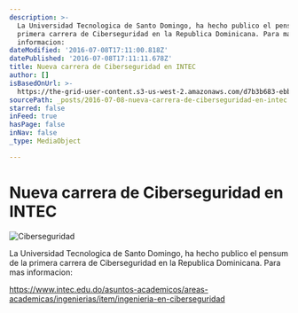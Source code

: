 ```yaml
---
description: >-
  La Universidad Tecnologica de Santo Domingo, ha hecho publico el pensum de la
  primera carrera de Ciberseguridad en la Republica Dominicana. Para mas
  informacion:
dateModified: '2016-07-08T17:11:00.818Z'
datePublished: '2016-07-08T17:11:11.678Z'
title: Nueva carrera de Ciberseguridad en INTEC
author: []
isBasedOnUrl: >-
  https://the-grid-user-content.s3-us-west-2.amazonaws.com/d7b3b683-ebb0-4323-94bb-ba1550aff8be.jpg
sourcePath: _posts/2016-07-08-nueva-carrera-de-ciberseguridad-en-intec.md
starred: false
inFeed: true
hasPage: false
inNav: false
_type: MediaObject

---
```

# Nueva carrera de Ciberseguridad en INTEC
![Ciberseguridad](https://the-grid-user-content.s3-us-west-2.amazonaws.com/d7b3b683-ebb0-4323-94bb-ba1550aff8be.jpg)

La Universidad Tecnologica de Santo Domingo, ha hecho publico el pensum de la primera carrera de Ciberseguridad en la Republica Dominicana. Para mas informacion:

https://www.intec.edu.do/asuntos-academicos/areas-academicas/ingenierias/item/ingenieria-en-ciberseguridad